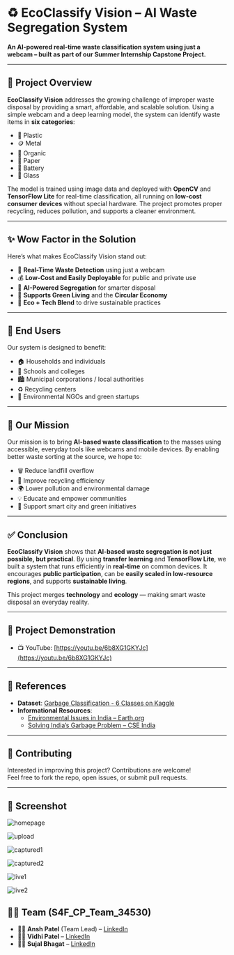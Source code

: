 # ♻️ EcoClassify Vision – AI Waste Segregation System

**An AI-powered real-time waste classification system using just a webcam – built as part of our Summer Internship Capstone Project.**

---

## 📌 Project Overview

**EcoClassify Vision** addresses the growing challenge of improper waste disposal by providing a smart, affordable, and scalable solution. Using a simple webcam and a deep learning model, the system can identify waste items in **six categories**:

- 🥫 Plastic  
- 🪙 Metal  
- 🍌 Organic  
- 📰 Paper  
- 🔋 Battery  
- 🧪 Glass  

The model is trained using image data and deployed with **OpenCV** and **TensorFlow Lite** for real-time classification, all running on **low-cost consumer devices** without special hardware. The project promotes proper recycling, reduces pollution, and supports a cleaner environment.

---

## ✨ Wow Factor in the Solution

Here’s what makes EcoClassify Vision stand out:

- 📸 **Real-Time Waste Detection** using just a webcam
- 💰 **Low-Cost and Easily Deployable** for public and private use
- 🤖 **AI-Powered Segregation** for smarter disposal
- 🌱 **Supports Green Living** and the **Circular Economy**
- 🔁 **Eco + Tech Blend** to drive sustainable practices

---

## 👥 End Users

Our system is designed to benefit:

- 🏠 Households and individuals  
- 🏫 Schools and colleges  
- 🏙️ Municipal corporations / local authorities  
- ♻️ Recycling centers  
- 🌿 Environmental NGOs and green startups  

---

## 🎯 Our Mission

Our mission is to bring **AI-based waste classification** to the masses using accessible, everyday tools like webcams and mobile devices. By enabling better waste sorting at the source, we hope to:

- 🗑️ Reduce landfill overflow  
- 🔄 Improve recycling efficiency  
- 🌍 Lower pollution and environmental damage  
- 💡 Educate and empower communities  
- 🧩 Support smart city and green initiatives  

---

## ✅ Conclusion

**EcoClassify Vision** shows that **AI-based waste segregation is not just possible, but practical**. By using **transfer learning** and **TensorFlow Lite**, we built a system that runs efficiently in **real-time** on common devices. It encourages **public participation**, can be **easily scaled in low-resource regions**, and supports **sustainable living**.

This project merges **technology** and **ecology** — making smart waste disposal an everyday reality.

---

## 🚀 Project Demonstration

- 📺 YouTube: [https://youtu.be/6b8XG1GKYJc](https://youtu.be/6b8XG1GKYJc)

---

## 📂 References

- **Dataset**: [Garbage Classification - 6 Classes on Kaggle](https://www.kaggle.com/datasets/asdasdasasdas/garbage-classification)
- **Informational Resources**:
  - [Environmental Issues in India – Earth.org](https://earth.org/environmental-issues-in-india/)
  - [Solving India’s Garbage Problem – CSE India](https://www.cseindia.org/solving-indias-garbage-problem-6399)

---

## 🤝 Contributing

Interested in improving this project? Contributions are welcome!  
Feel free to fork the repo, open issues, or submit pull requests.

---

## 📄 Screenshot

![homepage](https://github.com/user-attachments/assets/45129d24-42a2-471e-98b3-abb7ea5a4545)

![upload](https://github.com/user-attachments/assets/5e5f9a46-e43f-4284-8163-f913449037d7)

![captured1](https://github.com/user-attachments/assets/1c1713d3-67bf-4697-bd5e-c329d96aa85a)

![captured2](https://github.com/user-attachments/assets/80b561db-3d15-43b7-8ead-c694e6bcd173)

![live1](https://github.com/user-attachments/assets/7d6fe153-4c79-4892-afa1-241ad839a505)

![live2](https://github.com/user-attachments/assets/458c953e-5c2c-4940-b48b-7153a71838e1)

## 👨‍💻 Team (S4F_CP_Team_34530)

- 👨‍💼 **Ansh Patel** (Team Lead) – [LinkedIn](https://www.linkedin.com/in/ansh-patel-559306301)  
- 👩‍💻 **Vidhi Patel** – [LinkedIn](https://www.linkedin.com/in/vidhi-patel-42a11726b)  
- 👨‍💻 **Sujal Bhagat** – [LinkedIn](https://www.linkedin.com/in/sujal-bhagat/) 







